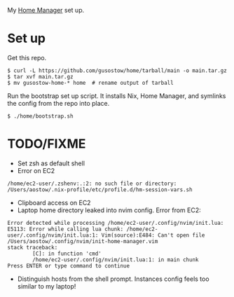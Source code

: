 My [Home Manager](https://nixos.wiki/wiki/Home_Manager) set up.

# Set up

Get this repo.
```
$ curl -L https://github.com/gusostow/home/tarball/main -o main.tar.gz
$ tar xvf main.tar.gz
$ mv gusostow-home-* home  # rename output of tarball
```
Run the bootstrap set up script. It installs Nix, Home Manager, and symlinks the config from the repo into place.
```
$ ./home/bootstrap.sh
```

# TODO/FIXME

- Set zsh as default shell
- Error on EC2
```
/home/ec2-user/.zshenv:.:2: no such file or directory: /Users/aostow/.nix-profile/etc/profile.d/hm-session-vars.sh
```
- Clipboard access on EC2
- Laptop home directory leaked into nvim config. Error from EC2:
```
Error detected while processing /home/ec2-user/.config/nvim/init.lua:
E5113: Error while calling lua chunk: /home/ec2-user/.config/nvim/init.lua:1: Vim(source):E484: Can't open file /Users/aostow/.config/nvim/init-home-manager.vim
stack traceback:
        [C]: in function 'cmd'
        /home/ec2-user/.config/nvim/init.lua:1: in main chunk
Press ENTER or type command to continue
```
- Distinguish hosts from the shell prompt. Instances config feels too similar to my laptop!
